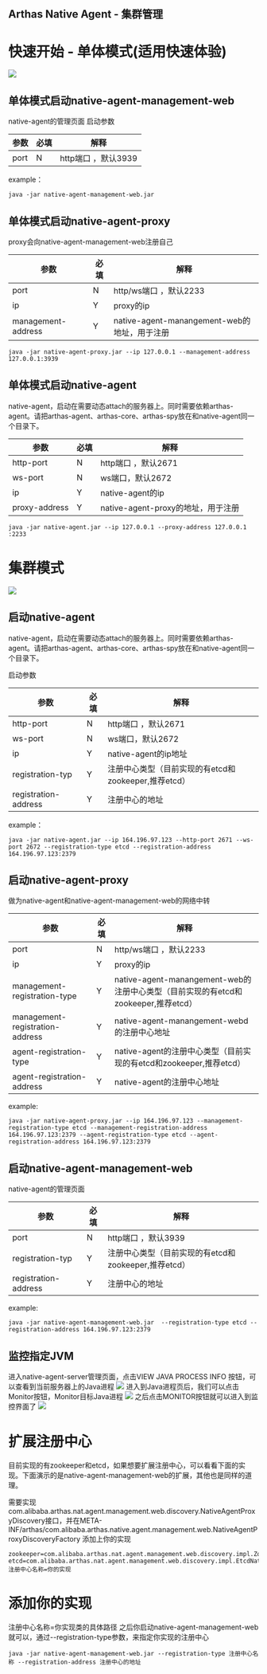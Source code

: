 
## Arthas Native Agent - 集群管理



# 快速开始 - 单体模式(适用快速体验)

![](asserts/cluster_management_single.png)
## 单体模式启动native-agent-management-web
native-agent的管理页面
启动参数

| 参数                   | 必填  | 解释                                  |
|----------------------|-----|-------------------------------------|
| port                 | N   | http端口 ，默认3939                      |

example：
```shell
java -jar native-agent-management-web.jar 
```

## 单体模式启动native-agent-proxy
proxy会向native-agent-management-web注册自己

| 参数                 | 必填  | 解释                                   |
|--------------------|-----|--------------------------------------|
| port               | N   | http/ws端口 ，默认2233                    |
| ip                 | Y   | proxy的ip                             |
| management-address | Y   | native-agent-manangement-web的地址，用于注册 |
```shell
java -jar native-agent-proxy.jar --ip 127.0.0.1 --management-address 127.0.0.1:3939
```

## 单体模式启动native-agent
native-agent，启动在需要动态attach的服务器上。同时需要依赖arthas-agent。请把arthas-agent、arthas-core、arthas-spy放在和native-agent同一个目录下。

| 参数            | 必填  | 解释                         |
|---------------|-----|----------------------------|
| http-port     | N   | http端口 ，默认2671             |
| ws-port       | N   | ws端口，默认2672                |
| ip            | Y   | native-agent的ip            | 
| proxy-address | Y   | native-agent-proxy的地址，用于注册 |
```shell
java -jar native-agent.jar --ip 127.0.0.1 --proxy-address 127.0.0.1 :2233
```




# 集群模式
![](asserts/cluster_management.png)

## 启动native-agent
native-agent，启动在需要动态attach的服务器上。同时需要依赖arthas-agent。请把arthas-agent、arthas-core、arthas-spy放在和native-agent同一个目录下。

启动参数

| 参数                   | 必填  | 解释                                  |
|----------------------|-----|-------------------------------------|
| http-port            | N   | http端口 ，默认2671                      |
| ws-port              | N   | ws端口，默认2672                         |
| ip                   | Y   | native-agent的ip地址                   |
| registration-typ     | Y   | 注册中心类型（目前实现的有etcd和zookeeper,推荐etcd） |
| registration-address | Y   | 注册中心的地址                             |

example：
```shell
java -jar native-agent.jar --ip 164.196.97.123 --http-port 2671 --ws-port 2672 --registration-type etcd --registration-address 164.196.97.123:2379
```

## 启动native-agent-proxy
做为native-agent和native-agent-management-web的网络中转

| 参数                              | 必填  | 解释                                                               |
|---------------------------------|-----|------------------------------------------------------------------|
| port                            | N   | http/ws端口 ，默认2233                                                |
| ip                              | Y   | proxy的ip                                                         |
| management-registration-type    | Y   | native-agent-manangement-web的注册中心类型（目前实现的有etcd和zookeeper,推荐etcd） |
| management-registration-address | Y   | native-agent-manangement-webd的注册中心地址                             |
 | agent-registration-type         | Y   | native-agent的注册中心类型（目前实现的有etcd和zookeeper,推荐etcd）                 | 
 | agent-registration-address      | Y   | native-agent的注册中心地址                                              | 


example:
```shell
java -jar native-agent-proxy.jar --ip 164.196.97.123 --management-registration-type etcd --management-registration-address 164.196.97.123:2379 --agent-registration-type etcd --agent-registration-address 164.196.97.123:2379
```

## 启动native-agent-management-web
native-agent的管理页面

| 参数                   | 必填  | 解释                                  |
|----------------------|-----|-------------------------------------|
| port                 | N   | http端口 ，默认3939                      |
| registration-typ     | Y   | 注册中心类型（目前实现的有etcd和zookeeper,推荐etcd） |
| registration-address | Y   | 注册中心的地址                             |


example:
```shell
java -jar native-agent-management-web.jar  --registration-type etcd --registration-address 164.196.97.123:2379
```


## 监控指定JVM
进入native-agent-server管理页面，点击VIEW JAVA PROCESS INFO 按钮，可以查看到当前服务器上的Java进程
![](asserts/native_agent_list.png)
进入到Java进程页后，我们可以点击Monitor按钮，Monitor目标Java进程
![](asserts/native_agent_java_process_page.png)
之后点击MONITOR按钮就可以进入到监控界面了
![](asserts/native_agent_moniotr_page.png)

# 扩展注册中心
目前实现的有zookeeper和etcd，如果想要扩展注册中心，可以看看下面的实现。下面演示的是native-agent-management-web的扩展，其他也是同样的道理。

需要实现com.alibaba.arthas.nat.agent.management.web.discovery.NativeAgentProxyDiscovery接口，并在META-INF/arthas/com.alibaba.arthas.native.agent.management.web.NativeAgentProxyDiscoveryFactory 添加上你的实现
```properties
zookeeper=com.alibaba.arthas.nat.agent.management.web.discovery.impl.ZookeeperNativeAgentProxyDiscovery
etcd=com.alibaba.arthas.nat.agent.management.web.discovery.impl.EtcdNativeAgentProxyDiscovery
注册中心名称=你的实现
```
# 添加你的实现
注册中心名称=你实现类的具体路径
之后你启动native-agent-management-web就可以，通过--registration-type参数，来指定你实现的注册中心
```shell
java -jar native-agent-management-web.jar --registration-type 注册中心名称 --registration-address 注册中心的地址
```
